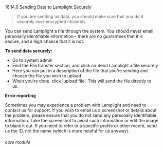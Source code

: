 16.14.0 Sending Data to Lamplight Securely

> If you are sending us data, you should make sure that you do it securely over encrypted channels

You can send Lamplight a file through the system. You should never email personally identifiable information - there are no guarantees that it is secure, and a high chance that it is not. 

**To send data securely:**

- Go to system admin
- Find the File transfer section, and click on Send Lamplight a file securely
-	Here you can put in a description of the file that you’re sending and choose the file you wish to upload
- When you're done, click 'upload file'. This will send the file directly to us. 

**Error reporting**

Sometimes you may experience a problem with Lamplight and need to contact us for support. If you wish to email us a screenshot or details about the problem, please ensure that you do not send any personally identifiable information. Take the screenshot to avoid such information or edit the image to blank it out. If you need to refer to a specific profile or other record, send us the ID, not the name (which is more helpful for us anyway).


###### core module
